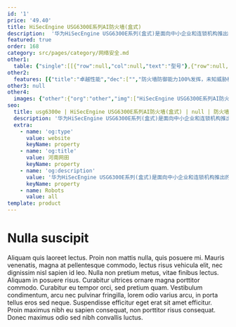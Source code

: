 ```yaml
---
id: '1'
price: '49.40'
title: HiSecEngine USG6300E系列AI防火墙(盒式)
description:  '华为HiSecEngine USG6300E系列(盒式)是面向中小企业和连锁机构推出的企业级AI防火墙。在提供NGFW能力的基础上，联动其他安全设备，主动积极防御网络威胁，增强边界检测能力，有效防御高级威胁，同时解决性能下降问题。产品提供模式匹配以及加解密业务处理加速能力，使得防火墙处理内容安全检测、IPSec等业务的性能显著提升。智能高级威胁检测，联动云端，威胁检测准确率大于99%。'
featured: true
order: 168
category: src/pages/category/网络安全.md
other1: 
  table: {"single":[[{"row":null,"col":null,"text":"型号"},{"row":null,"col":null,"text":"USG6305E-AC"},{"row":null,"col":null,"text":"USG6309E-AC"},{"row":null,"col":null,"text":"USG6315E-AC"},{"row":null,"col":null,"text":"USG6325E-AC"},{"row":null,"col":null,"text":"USG6335E-AC"},{"row":null,"col":null,"text":"USG6355E-AC"},{"row":null,"col":null,"text":"USG6365E-AC"},{"row":null,"col":null,"text":"USG6385E-AC"},{"row":null,"col":null,"text":"USG6391E-AC"},{"row":null,"col":null,"text":"USG6395E-AC"}],[{"row":null,"col":null,"text":"固定接口"},{"row":null,"col":"8","text":"2*10GE(SFP+)+8*GE Combo+2*GE WAN"},{"row":null,"col":null,"text":"12×GE (RJ45) +8GE (SFP) + 4×10GE (SFP+)"},{"row":null,"col":null,"text":"6*10GE(SFP+)+\n6*GE(SFP)+\n16*GE"}],[{"row":null,"col":null,"text":"产品形态"},{"row":null,"col":"10","text":"1U盒式"}],[{"row":null,"col":null,"text":"本地存储"},{"row":null,"col":"8","text":"选配，支持M.2卡，\n240G"},{"row":null,"col":"2","text":"选配2.5英寸形态硬盘，支持 SSD 240GB/960G，HDD 1TB"}],[{"row":null,"col":null,"text":"一体化防护"},{"row":null,"col":"10","text":"集传统防火墙、VPN、入侵防御、防病毒、数据防泄漏、带宽管理、Anti-DDoS、URL过滤、反垃圾邮件等多种功能于一身，全局配置视图和一体化策略管理"}],[{"row":null,"col":null,"text":"应用识别与管控"},{"row":null,"col":"10","text":"识别6000+应用，访问控制精度到应用功能，例如：区分微信的文字和语音。应用识别与入侵检测、防病毒、内容过滤相结合，提高检测性能和准确率。"}],[{"row":null,"col":null,"text":"带宽管理"},{"row":null,"col":"10","text":"在识别业务应用的基础上，可管理每用户/IP使用的带宽, 确保关键业务和关键用户的网络体验。管控方式包括：限制最大带宽或保障最小带宽、应用的策略路由、修改应用转发优先级等"}],[{"row":null,"col":null,"text":"入侵防御与Web防护"},{"row":null,"col":"10","text":"第一时间获取最新威胁信息，准确检测并防御针对漏洞的攻击。可防护各种针对web的攻击，包括SQL注入攻击和跨站脚本攻击等。"}],[{"row":null,"col":null,"text":"APT防御"},{"row":null,"col":"10","text":"与本地/云端沙箱联动，对恶意文件进行检测和阻断\n加密流量无需解密，联动大数据分析平台HiSec Insight，实现对加密流量威胁检测\n主动响应恶意扫描行为，并通过联动大数据分析平台HiSec Insight进行行为分析，快速发现，记录恶意行为，实现对企业威胁的实时防护"}],[{"row":null,"col":null,"text":"云管理模式"},{"row":null,"col":"10","text":"设备自行向云管理平台发起认证注册，实现即插即用，简化网络创建和开局\n远程业务配置管理、设备监控故障管理，实现海量设备的云端管理\n"}],[{"row":null,"col":null,"text":"云应用安全感知"},{"row":null,"col":"10","text":"可对企业云应用进行精细化和差异化的控制，满足企业对用户使用云应用的管控需求。"}]]}
other2:
  features: [{"title":"卓越性能","dec":["","防火墙防御能力100%发挥，未知威胁检测性能提升5倍",""]},{"title":"智能防御","dec":["","网络边缘威胁实时处置，未知威胁检测准确率高达99%以上",""]},{"title":"极简运维","dec":["","基于业务部署与变更策略，安全运维OPEX降低80%以上",""]}]
other3: null
other4:
  images: {"other":{"org":"other","img":["HiSecEngine USG6300E系列AI防火墙(盒式).png"]}}
seo:
  title: usg6300e | HiSecEngine USG6300E系列AI防火墙(盒式) | null | 防火墙及应用安全网关 | 网络安全 | 企业网络
  description: '华为HiSecEngine USG6300E系列(盒式)是面向中小企业和连锁机构推出的企业级AI防火墙。在提供NGFW能力的基础上，联动其他安全设备，主动积极防御网络威胁，增强边界检测能力，有效防御高级威胁，同时解决性能下降问题。产品提供模式匹配以及加解密业务处理加速能力，使得防火墙处理内容安全检测、IPSec等业务的性能显著提升。智能高级威胁检测，联动云端，威胁检测准确率大于99%。'
  extra:
    - name: 'og:type'
      value: website
      keyName: property
    - name: 'og:title'
      value: 河南网田
      keyName: property
    - name: 'og:description'
      value: '华为HiSecEngine USG6300E系列(盒式)是面向中小企业和连锁机构推出的企业级AI防火墙。在提供NGFW能力的基础上，联动其他安全设备，主动积极防御网络威胁，增强边界检测能力，有效防御高级威胁，同时解决性能下降问题。产品提供模式匹配以及加解密业务处理加速能力，使得防火墙处理内容安全检测、IPSec等业务的性能显著提升。智能高级威胁检测，联动云端，威胁检测准确率大于99%。'
      keyName: property
    - name: Robots
      value: all
template: product
---
```


# Nulla suscipit

Aliquam quis laoreet lectus. Proin non mattis nulla, quis posuere mi. Mauris venenatis, magna at pellentesque commodo, lectus risus vehicula elit, nec dignissim nisl sapien id leo. Nulla non pretium metus, vitae finibus lectus. Aliquam in posuere risus. Curabitur ultrices ornare magna porttitor commodo. Curabitur eu tempor orci, sed pretium quam. Vestibulum condimentum, arcu nec pulvinar fringilla, lorem odio varius arcu, in porta tellus eros sed neque. Suspendisse efficitur eget erat sit amet efficitur. Proin maximus nibh eu sapien consequat, non porttitor risus consequat. Donec maximus odio sed nibh convallis luctus.